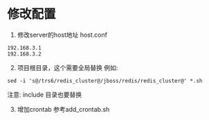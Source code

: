 # 修改配置
1. 修改server的host地址
host.conf
```
192.168.3.1
192.168.3.2
```
2. 项目根目录，这个需要全局替换
例如:
```
sed -i 's@/trs6/redis_cluster@/jboss/redis/redis_cluster@' *.sh
```
注意: include 目录也要替换


3. 增加crontab
参考add_crontab.sh
